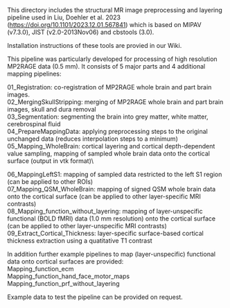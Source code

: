 This directory includes the structural MR image preprocessing and layering pipeline used in Liu, Doehler et al. 2023 (https://doi.org/10.1101/2023.12.01.567841) which is based on MIPAV (v7.3.0), JIST (v2.0-2013Nov06) and cbstools (3.0).

Installation instructions of these tools are provied in our Wiki.

This pipeline was particularly developed for processing of high resolution MP2RAGE data (0.5 mm). It consists of 5 major parts and 4 additional mapping pipelines:

01_Registration: co-registration of MP2RAGE whole brain and part brain images.\
02_MergingSkullStripping: merging of MP2RAGE whole brain and part brain images, skull and dura removal\
03_Segmentation: segmenting the brain into grey matter, white matter, cerebrospinal fluid\
04_PrepareMappingData: applying preprocessing steps to the original unchanged data (reduces interpolation steps to a minimum)\
05_Mapping_WholeBrain: cortical layering and cortical depth-dependent value sampling, mapping of sampled whole brain data onto the cortical surface (output in vtk format)\

06_MappingLeftS1: mapping of sampled data restricted to the left S1 region (can be applied to other ROIs)\
07_Mapping_QSM_WholeBrain: mapping of signed QSM whole brain data onto the cortical surface (can be applied to other layer-specific MRI contrasts)\
08_Mapping_function_without_layering: mapping of layer-unspecific functional (BOLD fMRI) data (1.0 mm resolution) onto the cortical surface (can be applied to other layer-unspecific MRI contrasts)\
09_Extract_Cortical_Thickness: layer-specific surface-based cortical thickness extraction using a quatitative T1 contrast

In addition further example pipelines to map (layer-unspecific) functional data onto cortical surfaces are provided:\
Mapping_function_ecm\
Mapping_function_hand_face_motor_maps\
Mapping_function_prf_without_layering

Example data to test the pipeline can be provided on request.
